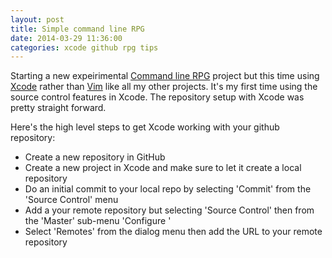 ```yaml
---
layout: post
title: Simple command line RPG
date: 2014-03-29 11:36:00
categories: xcode github rpg tips
---
```


Starting a new expeirimental [Command line RPG](https://github.com/wastegas/monster) project but this time using [Xcode](https://developer.apple.com/xcode/) rather than [Vim](http://www.vim.org/) like all my other projects. It's my first time using the source control features in Xcode. The repository setup with Xcode was pretty straight forward.

Here's the high level steps to get Xcode working with your github repository:

+   Create a new repository in GitHub
+   Create a new project in Xcode and make sure to let it create a local repository
+   Do an initial commit to your local repo by selecting 'Commit' from the 'Source Control' menu
+   Add a your remote repository but selecting 'Source Control' then from the 'Master' sub-menu 'Configure <your project>'
+   Select 'Remotes' from the dialog menu then add the URL to your remote repository

